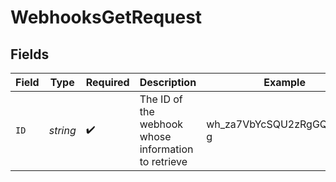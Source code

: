 # WebhooksGetRequest


## Fields

| Field                                               | Type                                                | Required                                            | Description                                         | Example                                             |
| --------------------------------------------------- | --------------------------------------------------- | --------------------------------------------------- | --------------------------------------------------- | --------------------------------------------------- |
| `ID`                                                | *string*                                            | :heavy_check_mark:                                  | The ID of the webhook whose information to retrieve | wh_za7VbYcSQU2zRgGQXQAm-g                           |